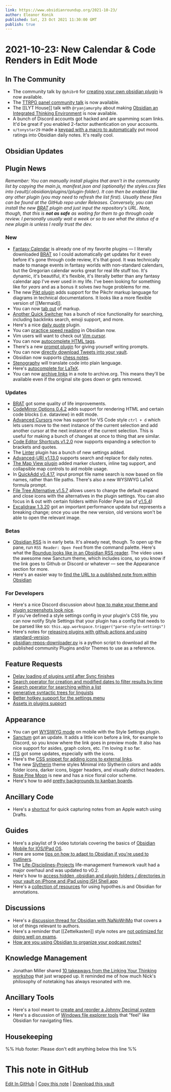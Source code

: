 ```yaml
---
link: https://www.obsidianroundup.org/2021-10-23/
author: Eleanor Konik
published: Sat, 23 Oct 2021 11:30:00 GMT
publish: true
---
```


# 2021-10-23: New Calendar & Code Renders in Edit Mode

## In The Community

-   The community talk by `@phibr0` for [creating your own obsidian plugin](https://www.youtube.com/watch?v=XaES2G3PVpg) is now available.
-   The [TTRPG panel community talk](https://www.youtube.com/watch?v=Ovqu_1aW3Sw) is now available.
-   The [[LYT House]] talk with `@ryanjamurphy` about making [Obsidian an Integrated Thinking Environment](https://www.youtube.com/watch?v=fhkwEgGFOg8) is now available.
-   A bunch of Discord accounts got hacked and are spamming scam links. It'd be great if you enabled 2-factor authentication on your accounts.
-   `u/tonystar29` made a [keypad with a macro to automatically](https://www.reddit.com/r/ObsidianMD/comments/qcw5ck/i_made_a_macro_pad_to_track_my_mood_in_my/) put mood ratings into Obsidian daily notes. It's really cool.

## Obsidian Updates

## Plugin News

_Remember: You can manually install plugins that aren't in the community list by copying the main.js, manifest.json and (optionally) the styles.css files into {vault}/.obsidian/plugins/{plugin-folder}. It can then be enabled like any other plugin (you may need to refresh the list first). Usually these files can be found at the GitHub repo under Releases. Conversely, you can install the new [BRAT](https://github.com/TfTHacker/obsidian42-brat) plugin and just input the repository's URL. Note, though, that this is **not as safe** as waiting for them to go through code review. I personally usually wait a week or so to see what the status of a new plugin is unless I really trust the dev._

### New

-   [Fantasy Calendar](https://github.com/valentine195/obsidian-fantasy-calendar) is already one of my favorite plugins — I literally downloaded [BRAT](https://github.com/TfTHacker/obsidian42-brat) so I could automatically get updates for it even before it's gone through code review, it's that good. It was technically made to manage events in fantasy worlds with non-standard calendars, but the Gregorian calendar works great for real life stuff too. It's dynamic, it's beautiful, it's flexible, it's literally better than any fantasy calendar app I've ever used in my life. I've been looking for something like for _years_ and as a bonus it solves _two_ huge problems for me.
-   The new [Pikt plugin](https://github.com/arnau/obsidian-pikt) adds support for the Pikchr markup language for diagrams in technical documentations. It looks like a more flexible version of [[Mermaid]].
-   You can now [tab out](https://github.com/phibr0/obsidian-tabout) of markup.
-   [Another Quick Switcher](https://github.com/tadashi-aikawa/obsidian-another-quick-switcher) has a bunch of nice functionality for searching, including backlinks search, emoji support, and more.
-   Here's a nice [daily quote](https://github.com/twentytwokhz/quote-of-the-day) plugin.
-   You can [practice speed reading](https://github.com/AlexAndHisScripts/obsidian-flashread) in Obsidian now.
-   Vim users will want to check out [Vim cursor](https://github.com/hhhapz/improved-obsidian-vimcursor).
-   You can now [autocomplete HTML tags](https://github.com/bicarlsen/obsidian_html_tags_autocomplete).
-   There's a new [prompt plugin](https://github.com/hungsu/obsidian-prompt) for giving yourself writing prompts.
-   You can now [directly download Tweets into your vault](https://github.com/kbravh/obsidian-tweet-to-markdown).
-   Obsidian now supports [chess notes](https://github.com/pmorim/obsidian-chess).
-   [Stenography](https://github.com/bramses/stenography-obsidian) will translate code into plain language.
-   Here's [autocomplete for LaTeX](https://github.com/echaos/BetterLatexForObsidian).
-   You can now [archive links](https://github.com/tomzorz/obsidian-link-archive) in a note to archive.org. This means they'll be available even if the original site goes down or gets removed.

### Updates

-   [BRAT](https://github.com/TfTHacker/obsidian42-brat) got some quality of life improvements.
-   [CodeMirror Options 0.4.2](https://github.com/nothingislost/obsidian-codemirror-options/releases/tag/0.4.2) adds support for rendering HTML and certain code blocks (i.e. dataview) in edit mode.
-   [Advanced Cursors](https://github.com/SkepticMystic/advanced-cursors) now has support for VS Code style `ctrl + d` which lets users move to the next instance of the current selection and add another cursor at the next instance of the current selection. This is useful for making a bunch of changes at once to thing that are similar.
-   [Code Editor Shortcuts v1.2.0](https://github.com/timhor/obsidian-editor-shortcuts/releases/tag/1.2.0) now supports expanding a selection to brackets and quotes.
-   The [Linter](https://github.com/platers/obsidian-linter) plugin has a bunch of new settings added.
-   [Advanced-URI v1.13.0](https://github.com/Vinzent03/obsidian-advanced-uri/releases/tag/1.13.0) supports search and replace for daily notes.
-   [The Map View plugin](https://github.com/esm7/obsidian-map-view) added marker clusters, inline tag support, and collapsible map controls to aid mobile usage.
-   In [QuickAdd v0.4.17](https://github.com/chhoumann/quickadd), input prompt file name search is now based on file names, rather than file paths. There's also a new WYSIWYG LaTeX formula prompt.
-   [File Tree Alternative v1.5.7](https://github.com/ozntel/file-tree-alternative/releases/tag/1.5.7) allows users to change the default expand and close icons with the alternatives in the plugin settings. You can also focus in & out with certain folders within Folder Pane (as of [v1.5.4](https://github.com/ozntel/file-tree-alternative/releases/tag/1.5.4))
-   [Excalidraw 1.3.20](https://github.com/zsviczian/obsidian-excalidraw-plugin/releases/tag/1.3.20) got an important performance update but represents a breaking change; once you use the new version, old versions won't be able to open the relevant image.

### Betas

-   [Obsidian RSS](https://github.com/joethei/obsidian-rss) is in early beta. It's already neat, though. To open up the pane, run `RSS Reader: Open Feed` from the command palette. Here's what the [Roundup looks like in an Obsidian RSS reader](https://www.youtube.com/watch?v=_MjJ2TM6ylU). The video uses the awesome new Sanctum theme, which includes icons, so you know if the link goes to Github or Discord or whatever — see the Appearance section for more.
-   Here's an easier way to [find the URL to a published note from within Obsidian](https://github.com/kometenstaub/copy-publish-url)

### For Developers

-   Here's a nice Discord discussion about [how to make your theme and plugin screenshots look nice](https://discord.com/channels/686053708261228577/702656734631821413/898721139977760788).
-   If you've defined a style settings config in your plugin's CSS file, you can now notify Style Settings that your plugin has a config that needs to be parsed like so: `this.app.workspace.trigger("parse-style-settings")`
-   Here's notes for [releasing plugins with github actions and using standard-version](https://marcus.se.net/obsidian-plugin-docs/publishing/release-your-plugin-with-github-actions#use-standard-version-to-automatically-tag-your-release).
-   [obsidian-repos-downloader.py](https://github.com/claremacrae/obsidian-repos-downloader) is a python script to download all the published community Plugins and/or Themes to use as a reference.

## Feature Requests

-   [Delay loading of plugins until after Sync finishes](https://forum.obsidian.md/t/feature-request-sync-service-api-events-delayed-plugin-loading/26004)
-   [Search operator for creation and modified dates to filter results by time](https://forum.obsidian.md/t/search-operator-for-creation-and-modified-dates-to-filter-by-time/25802)
-   [Search operator for searching within a list](https://forum.obsidian.md/t/search-operator-similar-to-section-but-for-lists-search-within-a-single-list-or-parent-list-item-and-its-children-list-items/25803)
-   [generative syntactic trees for linguists](https://forum.obsidian.md/t/is-there-a-plugin-to-help-create-generative-syntactic-trees-is-obsidian-if-not-it-would-be-cool/26014)
-   [Better hotkey support for the settings menu](https://forum.obsidian.md/t/keyboard-navigation-in-settings-menu-plugin-menu/25787)
-   [Assets in plugins support](https://forum.obsidian.md/t/support-for-assets-in-plugins/25837)

## Appearance

-   You can get [WYSIWYG mode](https://github.com/Mara-Li/Obsidian-Snippet-collection) on mobile with the Style Settings plugin.
-   [Sanctum](https://github.com/jdanielmourao/obsidian-sanctum/releases/tag/v0.2.3) got an update. It adds a little icon before a link, for example to Discord, so you know where the link goes in preview mode. It also has nice support for asides, graph colors, etc. I'm loving it so far.
-   [ITS](https://forum.obsidian.md/t/theme-its-dark-light-theme/12838/135) got some updates, especially with the icons.
-   Here's the [CSS snippet for adding icons to external links](https://github.com/SlRvb/Obsidian--ITS-Theme/blob/main/S%20-%20External%20Link%20Icons.css).
-   The new [Slytherin](https://github.com/MatheusZarkov/Obsidian-Slytherin) theme styles Minimal into Slytherin colors and adds folder icons, darker icons, bigger headers, and visually distinct headers.
-   [Rose Pine Moon](https://github.com/mimishahzad/rose-pine-moon-obsidian) is new and has a nice floral color scheme.
-   Here's how to add [pretty backgrounds to kanban boards](https://discord.com/channels/686053708261228577/889616783458304001/898966313957998632).

## Ancillary Code

-   Here's a [shortcut](https://www.icloud.com/shortcuts/440f5d89e6664992a88506649da2e199) for quick capturing notes from an Apple watch using Drafts.

## Guides

-   Here's a playlist of 9 video tutorials covering the basics of [Obsidian Mobile for IOS/IPad OS](https://youtube.com/playlist?list=PLDxMSDwXuwBO0SYztJe3QiexH0tDxEEUU).
-   Here are some [tips on how to adapt to Obsidian if you're used to outliners](https://twitter.com/syncretizm/status/1447903121049460743?t=tsmOWZjaTcUNxLDLEXg2sQ).
-   The [Life-Disciplines-Projects](https://github.com/uwidev/life-disciplines-projects) life-management framework vault had a major overhaul and was updated to v0.2.
-   Here's how to [access hidden .obsidian and plugin folders / directories in your vault on iPhone and iPad using iSH Shell app](https://discord.com/channels/686053708261228577/864046194195431425/899362264962957352)
-   Here's a [collection of resources](http://discordapp.com/channels/686053708261228577/722584061087842365/900793115517009921) for using hypothes.is and Obsidian for annotations.

## Discussions

-   Here's a [discussion thread for Obsidian with NaNoWriMo](https://forum.obsidian.md/t/nanowrimo-obsidian/25076/10) that covers a lot of things relevant to authors.
-   Here's a reminder that [[Zettelkasten]] style notes are [not optimized for doing well on exams](https://www.reddit.com/r/ObsidianMD/comments/qbigpl/help_needed_when_it_comes_to_integrating_obsidian/).
-   [How are you using Obsidian to organize your podcast notes?](https://forum.obsidian.md/t/how-are-you-organizing-your-knowledge-from-podcasts/26013)

## Knowledge Management

-   Jonathan Miller shared [10 takeaways from the Linking Your Thinking workshop](https://www.jmill.dev/lyt-takeaways-f21) that just wrapped up. It reminded me of how much Nick's philosophy of notetaking has always resonated with me.

## Ancillary Tools

-   Here's a tool meant to [create and reorder a Johnny Decimal system](https://johnny-decimal-generator.netlify.app/)
-   Here's a discussion of [Windows file explorer tools](https://www.reddit.com/r/ObsidianMD/comments/qcetgb/using_obsidian_as_a_file_explorer/) that "feel" like Obsidian for navigating files.

## Housekeeping

%% Hub footer: Please don't edit anything below this line %%

# This note in GitHub

<span class="git-footer">[Edit In GitHub](https://github.dev/obsidian-community/obsidian-hub/blob/main/01%20-%20Community/Obsidian%20Roundup/2021-10-23%20%20New%20Calendar%20%26%20Code%20Renders%20in%20Edit%20Mode.md "git-hub-edit-note") | [Copy this note](https://raw.githubusercontent.com/obsidian-community/obsidian-hub/main/01%20-%20Community/Obsidian%20Roundup/2021-10-23%20%20New%20Calendar%20%26%20Code%20Renders%20in%20Edit%20Mode.md "git-hub-copy-note") | [Download this vault](https://github.com/obsidian-community/obsidian-hub/archive/refs/heads/main.zip "git-hub-download-vault") </span>